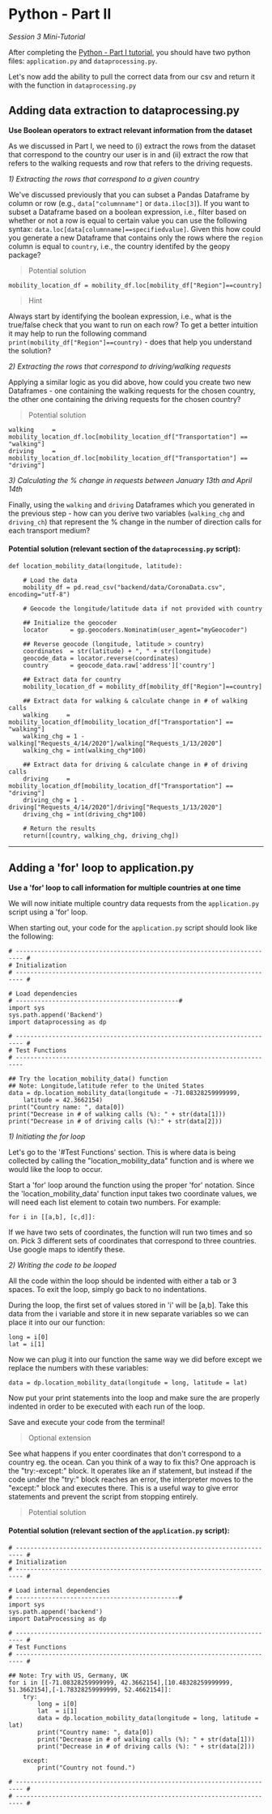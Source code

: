 # Python - Part II

*Session 3 Mini-Tutorial*

After completing the [Python - Part I tutorial](/session3/tutorial_python_partI.md), you should have two python files: ```application.py``` and ```dataprocessing.py```.

Let's now add the ability to pull the correct data from our csv and return it with the function in ```dataprocessing.py```

## Adding data extraction to dataprocessing.py

**Use Boolean operators to extract relevant information from the dataset**

As we discussed in Part I, we need to (i) extract the rows from the dataset that correspond to the country our user is in and (ii) extract the row that refers to the walking requests and row that refers to the driving requests.

*1) Extracting the rows that correspond to a given country*

We've discussed previously that you can subset a Pandas Dataframe by column or row (e.g., ```data["columnname"]``` or ```data.iloc[3]```). If you want to subset a Dataframe based on a boolean expression, i.e., filter based on whether or not a row is equal to certain value you can use the following syntax: ```data.loc[data[columnname]==specifiedvalue]```. Given this how could you generate a new Dataframe that contains only the rows where the ```region``` column is equal to ```country```, i.e., the country identifed by the geopy package?

> Potential solution
```
mobility_location_df = mobility_df.loc[mobility_df["Region"]==country]
```

> Hint

Always start by identifying the boolean expression, i.e., what is the true/false check that you want to run on each row? To get a better intuition it may help to run the following command ```print(mobility_df["Region"]==country)``` - does that help you understand the solution?

*2) Extracting the rows that correspond to driving/walking requests*

Applying a similar logic as you did above, how could you create two new Dataframes - one containing the walking requests for the chosen country, the other one containing the driving requests for the chosen country?

> Potential solution

```
walking     =  mobility_location_df.loc[mobility_location_df["Transportation"] == "walking"]
driving     =  mobility_location_df.loc[mobility_location_df["Transportation"] == "driving"]
```

*3) Calculating the % change in requests between January 13th and April 14th*

Finally, using the ```walking``` and ```driving``` Dataframes which you generated in the previous step - how can you derive two variables (```walking_chg``` and ```driving_ch```) that represent the % change in the number of direction calls for each transport medium?

#### Potential solution (relevant section of the ```dataprocessing.py``` script):

```
def location_mobility_data(longitude, latitude):

	# Load the data
	mobility_df = pd.read_csv("backend/data/CoronaData.csv", encoding="utf-8")

	# Geocode the longitude/latitude data if not provided with country

	## Initialize the geocoder
	locator      = gp.geocoders.Nominatim(user_agent="myGeocoder")

	## Reverse geocode (longitude, latitude > country)
	coordinates  = str(latitude) + ", " + str(longitude)
	geocode_data = locator.reverse(coordinates)
	country      = geocode_data.raw['address']['country']

	## Extract data for country
	mobility_location_df = mobility_df[mobility_df["Region"]==country]

	## Extract data for walking & calculate change in # of walking calls
	walking     =  mobility_location_df[mobility_location_df["Transportation"] == "walking"]
	walking_chg = 1 - walking["Requests_4/14/2020"]/walking["Requests_1/13/2020"]
	walking_chg = int(walking_chg*100)

	## Extract data for driving & calculate change in # of driving calls
	driving     =  mobility_location_df[mobility_location_df["Transportation"] == "driving"]
	driving_chg = 1 - driving["Requests_4/14/2020"]/driving["Requests_1/13/2020"]
	driving_chg = int(driving_chg*100)

	# Return the results
	return([country, walking_chg, driving_chg])

```

<hr>

## Adding a 'for' loop to application.py

**Use a 'for' loop to call information for multiple countries at one time**

We will now initiate multiple country data requests from the ```application.py``` script using a 'for' loop.

When starting out, your code for the ```application.py``` script should look like the following:
```
# ------------------------------------------------------------------------ #
# Initialization
# ------------------------------------------------------------------------ #

# Load dependencies
# ---------------------------------------------#
import sys
sys.path.append('Backend')
import dataprocessing as dp

# ------------------------------------------------------------------------ #
# Test Functions
# ------------------------------------------------------------------------

## Try the location_mobility_data() function
## Note: Longitude,latitude refer to the United States
data = dp.location_mobility_data(longitude = -71.08328259999999,
	latitude = 42.3662154)
print("Country name: ", data[0])
print("Decrease in # of walking calls (%): " + str(data[1]))
print("Decrease in # of driving calls (%):" + str(data[2]))

```

*1) Initiating the for loop*

Let's go to the '#Test Functions' section. This is where data is being collected by calling the "location_mobility_data" function and is where we would like the loop to occur.

Start a 'for' loop around the function using the proper 'for' notation. Since the 'location_mobility_data' function input takes two coordinate values, we will need each list element to cotain two numbers. For example:

```
for i in [[a,b], [c,d]]:
```

If we have two sets of coordinates, the function will run two times and so on. Pick 3 different sets of coordinates that correspond to three countries. Use google maps to identify these.

*2) Writing the code to be looped*

All the code within the loop should be indented with either a tab or 3 spaces. To exit the loop, simply go back to no indentations.

During the loop, the first set of values stored in 'i' will be [a,b]. Take this data from the i variable and store it in new separate variables so we can place it into our our function:
```
long = i[0]
lat = i[1]
```
Now we can plug it into our function the same way we did before except we replace the numbers with these variables:

```
data = dp.location_mobility_data(longitude = long, latitude = lat)
```

Now put your print statements into the loop and make sure the are properly indented in order to be executed with each run of the loop.

Save and execute your code from the terminal!

> Optional extension

See what happens if you enter coordinates that don't correspond to a country eg. the ocean. Can you think of a way to fix this? One approach is the "try:-except:" block. It operates like an if statement, but instead if the code under the "try:" block reaches an error, the interpreter moves to the "except:" block and executes there. This is a useful way to give error statements and prevent the script from stopping entirely.

> Potential solution

#### Potential solution (relevant section of the ```application.py``` script):

```
# ------------------------------------------------------------------------ #
# Initialization
# ------------------------------------------------------------------------ #

# Load internal dependencies
# ---------------------------------------------#
import sys
sys.path.append('backend')
import DataProcessing as dp

# ------------------------------------------------------------------------ #
# Test Functions
# ------------------------------------------------------------------------ #

## Note: Try with US, Germany, UK
for i in [[-71.08328259999999, 42.3662154],[10.48328259999999, 51.3662154],[-1.78328259999999, 52.4662154]]:
	try:
		long = i[0]
		lat  = i[1]
		data = dp.location_mobility_data(longitude = long, latitude = lat)
		print("Country name: ", data[0])
		print("Decrease in # of walking calls (%): " + str(data[1]))
		print("Decrease in # of driving calls (%): " + str(data[2]))

	except:
		print("Country not found.")

# ------------------------------------------------------------------------ #
# ------------------------------------------------------------------------ #
```
